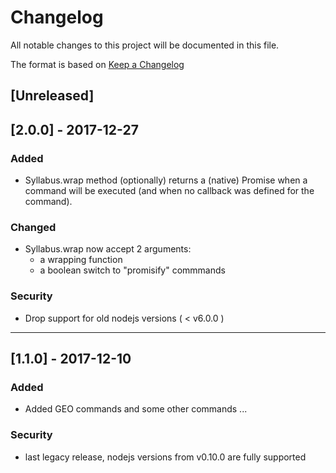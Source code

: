 # Changelog
All notable changes to this project will be documented in this file.

The format is based on [Keep a Changelog](http://keepachangelog.com/en/1.0.0/)

## [Unreleased]

## [2.0.0] - 2017-12-27

### Added
- Syllabus.wrap method (optionally) returns a (native) Promise when a command
  will be executed (and when no callback was defined for the command). 

### Changed
- Syllabus.wrap now accept 2 arguments: 
    - a wrapping function
    - a boolean switch to "promisify" commmands 

### Security
- Drop support for old nodejs versions ( < v6.0.0 )

------------------------------------------------------------------------------

## [1.1.0] - 2017-12-10

### Added
- Added GEO commands and some other commands
  ...

### Security
- last legacy release, nodejs versions from v0.10.0 are fully supported